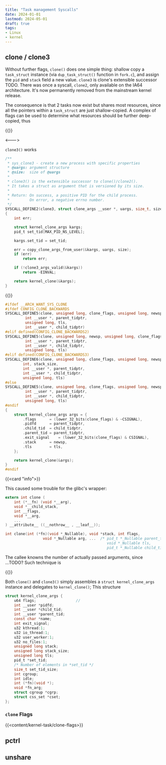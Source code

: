 ```yaml
---
title: "Task management Syscalls"
date: 2024-01-01
lastmod: 2024-05-01
draft: true
tags:
- Linux
- kernel
---
```


## clone / clone3

Without further flags, `clone()` does one simple thing: shallow copy a `task_struct` instance (via `dup_task_struct()` function in `fork.c`), and assign the `pid` and `stack` field a new value.
`clone3` is clone's extensible successor TODO. There was once a syscall, `clone2`, only available on the IA64 architecture.
It's now permanently removed from the mainstream kernel release.

The consequence is that 2 tasks now exist but shares most resources, since all the pointers within a `task_struct` are just shallow-copied.
A complex of flags can be used to determine what resources should be further deep-copied, thus

{{<columns>}}

<--->

`clone3()` works 

```c
/**
 * sys_clone3 - create a new process with specific properties
 * @uargs: argument structure
 * @size:  size of @uargs
 *
 * clone3() is the extensible successor to clone()/clone2().
 * It takes a struct as argument that is versioned by its size.
 *
 * Return: On success, a positive PID for the child process.
 *         On error, a negative errno number.
 */
SYSCALL_DEFINE2(clone3, struct clone_args __user *, uargs, size_t, size)
{
	int err;

	struct kernel_clone_args kargs;
	pid_t set_tid[MAX_PID_NS_LEVEL];

	kargs.set_tid = set_tid;

	err = copy_clone_args_from_user(&kargs, uargs, size);
	if (err)
		return err;

	if (!clone3_args_valid(&kargs))
		return -EINVAL;

	return kernel_clone(&kargs);
}
```

{{</columns>}}

```c
#ifdef __ARCH_WANT_SYS_CLONE
#ifdef CONFIG_CLONE_BACKWARDS
SYSCALL_DEFINE5(clone, unsigned long, clone_flags, unsigned long, newsp,
		 int __user *, parent_tidptr,
		 unsigned long, tls,
		 int __user *, child_tidptr)
#elif defined(CONFIG_CLONE_BACKWARDS2)
SYSCALL_DEFINE5(clone, unsigned long, newsp, unsigned long, clone_flags,
		 int __user *, parent_tidptr,
		 int __user *, child_tidptr,
		 unsigned long, tls)
#elif defined(CONFIG_CLONE_BACKWARDS3)
SYSCALL_DEFINE6(clone, unsigned long, clone_flags, unsigned long, newsp,
		int, stack_size,
		int __user *, parent_tidptr,
		int __user *, child_tidptr,
		unsigned long, tls)
#else
SYSCALL_DEFINE5(clone, unsigned long, clone_flags, unsigned long, newsp,
		 int __user *, parent_tidptr,
		 int __user *, child_tidptr,
		 unsigned long, tls)
#endif
{
	struct kernel_clone_args args = {
		.flags		= (lower_32_bits(clone_flags) & ~CSIGNAL),
		.pidfd		= parent_tidptr,
		.child_tid	= child_tidptr,
		.parent_tid	= parent_tidptr,
		.exit_signal	= (lower_32_bits(clone_flags) & CSIGNAL),
		.stack		= newsp,
		.tls		= tls,
	};

	return kernel_clone(&args);
}
#endif
```

{{<card "info">}}

<!-- The signature of glibc's `clone` wrapper uses variadic variables for TODO; 
this has nothing to do with the fact that syscalls use register-based arg passing.

Pass at least 4 arguments to use this syscal -->
This caused some trouble for the glibc's wrapper:

```c
extern int clone (
    int (*__fn) (void *__arg),
    void *__child_stack,
    int __flags,
    void *__arg,
    ...
) __attribute__ ((__nothrow__ , __leaf__));

int clone(int (*fn)(void *_Nullable), void *stack, int flags,
                 void *_Nullable arg, ...  /* pid_t *_Nullable parent_tid,
                                              void *_Nullable tls,
                                              pid_t *_Nullable child_tid */ );
```

The callee knowns the number of actually passed arguments, since ...TODO? Such technique is 

{{</card>}}

Both `clone()` and `clone3()` simply assembles a `struct kernel_clone_args` instance and delegates to `kernel_clone()`;
This structure 

```c
struct kernel_clone_args {
	u64 flags;					// 
	int __user *pidfd;
	int __user *child_tid;
	int __user *parent_tid;
	const char *name;
	int exit_signal;
	u32 kthread:1;
	u32 io_thread:1;
	u32 user_worker:1;
	u32 no_files:1;
	unsigned long stack;
	unsigned long stack_size;
	unsigned long tls;
	pid_t *set_tid;
	/* Number of elements in *set_tid */
	size_t set_tid_size;
	int cgroup;
	int idle;
	int (*fn)(void *);
	void *fn_arg;
	struct cgroup *cgrp;
	struct css_set *cset;
};
```



### `clone` Flags

{{<content/kernel-task/clone-flags>}}

## pctrl

## unshare

## 